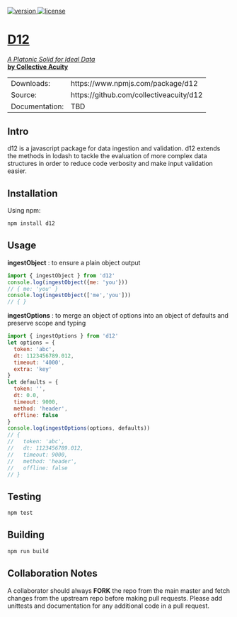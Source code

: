 <a href="https://www.npmjs.com/package/d12"><img alt="version" src="https://img.shields.io/npm/v/d12.svg"> <a href="https://www.npmjs.com/package/d12"><img alt="license" src="https://img.shields.io/npm/l/d12.svg">

# D12
_A Platonic Solid for Ideal Data_  
**by [Collective Acuity](https://collectiveacuity.com)**

<table>
<tr><td>Downloads:</td><td>https://www.npmjs.com/package/d12</td></tr>
<tr><td>Source:</td><td>https://github.com/collectiveacuity/d12</td><tr>
<tr><td>Documentation:</td><td>TBD</td><tr>
</table>

Intro
-----
d12 is a javascript package for data ingestion and validation. d12 extends the methods in lodash to tackle the evaluation of more complex data structures in order to reduce code verbosity and make input validation easier.

## Installation

Using npm:
```bash
npm install d12
```

Usage
-----
__ingestObject__ : to ensure a plain object output
```javascript
import { ingestObject } from 'd12'
console.log(ingestObject({me: 'you'}))
// { me: 'you' }
console.log(ingestObject(['me','you']))
// { }
```
__ingestOptions__ : to merge an object of options into an object of defaults and preserve scope and typing
```javascript
import { ingestOptions } from 'd12'
let options = {
  token: 'abc',
  dt: 1123456789.012,
  timeout: '4000',
  extra: 'key'
}
let defaults = {
  token: '',
  dt: 0.0,
  timeout: 9000,
  method: 'header',
  offline: false
}
console.log(ingestOptions(options, defaults))
// { 
//   token: 'abc', 
//   dt: 1123456789.012, 
//   timeout: 9000, 
//   method: 'header', 
//   offline: false 
// }
```

Testing
-------
```bash
npm test
```

Building
--------
```bash
npm run build
```

Collaboration Notes
-------------------
A collaborator should always **FORK** the repo from the main master and fetch changes from the upstream repo before making pull requests. Please add unittests and documentation for any additional code in a pull request.


